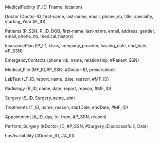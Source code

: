 MedicalFacility (F_ID, Fname, location)

Doctor (Doctor-ID, first-name, last-name, email, phone_nb, title, specialty, starting_Year #F_ID)

Patients (P_SSN, P_ID, DOB, first-name, last-name, email, address, gender, email, phone_nb, medical_history)

InsurancePlan (IP_ID, class, company_provider, issuing_date, end_date, #P_SSN)

EmergencyContacts (phone_nb, name, relationship, #Patient_SSN)

Medical_File (MF_ID,#P_SSN, #Doctor-ID, prescription)

LabTest (LT_ID, report, name, date, reason, #MF_ID)

Radiology (R_ID, name, date, report, reason, #MF_ID)

Surgery (S_ID, Surgery_name, aim)

Treatments (T_ID, name, reason, startDate, endDate, #MF_ID)

Appointment (A_ID, day, to, from, #P_SSN, reason)

Perform_Surgery (#Doctor_ID, #P_SSN, #Surgery_ID,successful?, Date)

hasAvailability (#Doctor_ID, #A_ID)
